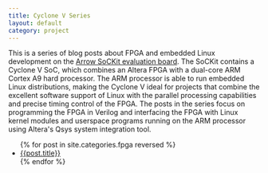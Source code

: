 ```yaml
---
title: Cyclone V Series
layout: default
category: project
---
```


This is a series of blog posts about FPGA and embedded Linux development on the
[Arrow SoCKit evaluation board](http://www.arrownac.com/solutions/sockit/).
The SoCKit contains a Cyclone V SoC, which combines an Altera FPGA with
a dual-core ARM Cortex A9 hard processor. The ARM processor is able to run
embedded Linux distributions, making the Cyclone V ideal for projects that
combine the excellent software support of Linux with the parallel processing
capabilities and precise timing control of the FPGA.
The posts in the series focus on programming the FPGA in Verilog and
interfacing the FPGA with Linux kernel modules and userspace programs running
on the ARM processor using Altera's Qsys system integration tool.

<ul class="front-page-list">
{% for post in site.categories.fpga reversed %}
<li><a href="{{post.url}}">{{post.title}}</a></li>
{% endfor %}
</ul>
